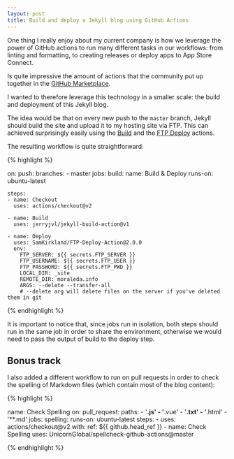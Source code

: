 ```yaml
---
layout: post
title: Build and deploy a Jekyll blog using GitHub Actions
---
```


One thing I really enjoy about my current company is how we leverage the power of GitHub actions to run many different tasks in our workflows: from linting and formatting, to creating releases or deploy apps to App Store Connect.

Is quite impressive the amount of actions that the community put up together in the [GitHub Marketplace](https://github.com/marketplace?type=).

I wanted to therefore leverage this technology in a smaller scale: the build and deployment of this Jekyll blog.

The idea would be that on every new push to the `master` branch, Jekyll should build the site and upload it to my hosting site via FTP.
This can achieved surprisingly easily using the [Build](https://github.com/marketplace/actions/build-jekyll) and the [FTP Deploy](https://github.com/marketplace/actions/ftp-deploy) actions.

The resulting workflow is quite straightforward:

{% highlight %}

on:
  push:
      branches:
        - master
jobs:
  build:
    name: Build & Deploy
    runs-on: ubuntu-latest

    steps:
    - name: Checkout
      uses: actions/checkout@v2

    - name: Build
      uses: jerryjvl/jekyll-build-action@v1
        
    - name: Deploy
      uses: SamKirkland/FTP-Deploy-Action@2.0.0
      env:
        FTP_SERVER: ${{ secrets.FTP_SERVER }}
        FTP_USERNAME: ${{ secrets.FTP_USER }}
        FTP_PASSWORD: ${{ secrets.FTP_PWD }}
        LOCAL_DIR: _site
        REMOTE_DIR: moraleda.info
        ARGS: --delete --transfer-all
        # --delete arg will delete files on the server if you've deleted them in git

{% endhighlight %}

It is important to notice that, since jobs run in isolation, both steps should run in the same job in order to share the environment, otherwise we would need to pass the output of build to the deploy step. 

## Bonus track
I also added a different workflow to run on pull requests in order to check the spelling of Markdown files (which contain most of the blog content):

{% highlight %}

name: Check Spelling
on:
  pull_request:
    paths:
    - '**.js'
    - '**.vue'
    - '**.txt'
    - '**.html'
    - '**.md'
jobs:
  spelling:
    runs-on: ubuntu-latest
    steps:
    - uses: actions/checkout@v2
      with:
        ref: ${{ github.head_ref }}
    - name: Check Spelling
      uses: UnicornGlobal/spellcheck-github-actions@master

{% endhighlight %}
